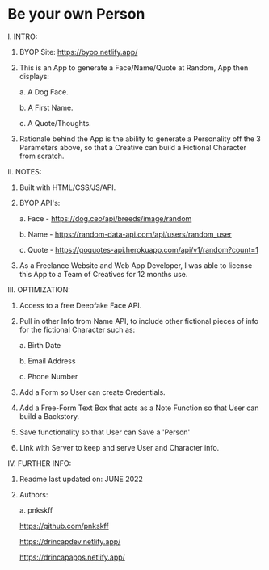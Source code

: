 # Be your own Person

I. INTRO:

  1. BYOP Site: https://byop.netlify.app/

  2. This is an App to generate a Face/Name/Quote at Random, App then displays:
     
     a. A Dog Face.
     
     b. A First Name.
     
     c. A Quote/Thoughts.

  3. Rationale behind the App is the ability to generate a Personality off the 3 Parameters above, so that a Creative can build a Fictional Character from scratch.

II. NOTES:

  1. Built with HTML/CSS/JS/API.
  
  2. BYOP API's:

     a. Face - https://dog.ceo/api/breeds/image/random
     
     b. Name - https://random-data-api.com/api/users/random_user
     
     c. Quote - https://goquotes-api.herokuapp.com/api/v1/random?count=1
  
  3. As a Freelance Website and Web App Developer, I was able to license this App to a Team of Creatives for 12 months use.

III. OPTIMIZATION:

  1. Access to a free Deepfake Face API.
  
  2. Pull in other Info from Name API, to include other fictional pieces of info for the fictional Character such as:

     a. Birth Date

     b. Email Address

     c. Phone Number
  
  3. Add a Form so User can create Credentials.
  
  4. Add a Free-Form Text Box that acts as a Note Function so that User can build a Backstory.
  
  5. Save functionality so that User can Save a 'Person'
  
  6. Link with Server to keep and serve User and Character info.

IV. FURTHER INFO:

  1. Readme last updated on: JUNE 2022

  2. Authors:

     a. pnkskff
     
     https://github.com/pnkskff
     
     https://drincapdev.netlify.app/
     
     https://drincapapps.netlify.app/


